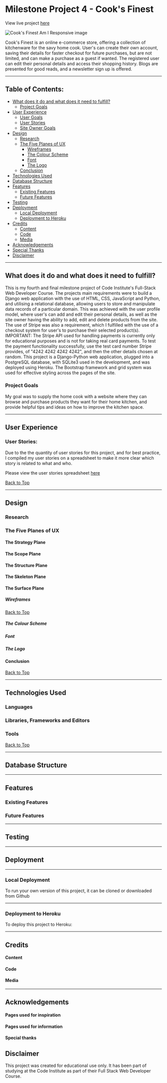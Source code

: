 # Milestone Project 4 - Cook's Finest
View live project <a href=“#”>here</a>

![Cook's Finest Am I Responsive image]()

Cook's Finest is an online e-commerce store, offering a collection of kitchenware for the savy home cook. User's can create their own account, saving their details for faster checkout for future purchases, but are not limited, and can make a purchase as a guest if wanted. The registered user can edit their personal details and access their shopping history. Blogs are presented for good reads, and a newsletter sign up is offered.

***
## Table of Contents:
* [What does it do and what does it need to fulfill?](#what-does-it-do-and-what-does-it-need-to-fulfill)
   * [Project Goals](#project-goals)
* [User Experience](#user-experience)
   * [User Goals](#user-goals)
   * [User Stories](#user-stories)
   * [Site Owner Goals](#site-owner-goals)
* [Design](#design)
    * [Research](#research)
    * [The Five Planes of UX](#the-five-planes-of-ux)
        * [Wireframes](#wireframes)
        * [The Colour Scheme](#the-colour-scheme)
        * [Font](#font)
        * [The Logo](#the-logo)
    * [Conclusion](#conclusion)
* [Technologies Used](#technologies-used)
* [Database Structure](#database-structure)
* [Features](#features)
   * [ Existing Features](#existing-features)
   * [Future Features](#future-features)
* [Testing](#testing)
* [Deployment](#deployment)
    * [Local Deployment](#local-deployment)
    * [Deployment to Heroku](#deployment-to-heroku)
* [Credits](#credits)
    * [Content](#content)
    * [Code](#code)
    * [Media](#media)
* [Acknowledgements](#acknowledgements)
* [Special Thanks](#special-thanks)
* [Disclaimer](#disclaimer)

***

## **What does it do and what does it need to fulfill?**

This is my fourth and final milestone project of Code Institute's Full-Stack Web Developer Course. The projects main requirements were to build a Django web application with the use of HTML, CSS, JavaScript and Python, and utilising a relational database, allowing users to store and manipulate data records of a particular domain. This was achieved with the user profile model, where user's can add and edit their personal details, as well as the site owner having the ability to add, edit and delete products from the site.
The use of Stripe was also a requirement, which I fulfilled with the use of a checkout system for user's to purchase their selected product(s).
IMPORTANT: The Stripe API used for handling payments is currently only for educational purposes and is not for taking real card payments. To test the payment functionality successfully, use the test card number Stripe provides, of "4242 4242 4242 4242", and then the other details chosen at random. 
This project is a Django-Python web application, plugged into a PostgreSQL database, with SQLite3 used in the development, and was deployed using Heroku. The Bootstrap framework and grid system was used for effective styling across the pages of the site.

### **Project Goals**

My goal was to supply the home cook with a website where they can browse and purchase products they want for their home kitchen, and provide helpful tips and ideas on how to improve the kitchen space.

***

## **User Experience**

### User Stories:

Due to the the quantity of user stories for this project, and for best practice, I compiled my user stories on a spreadsheet to make it more clear which story is related to what and who.

Please view the user stories spreadsheet [here]()

[Back to Top](#table-of-contents)

***

## **Design**

### Research

### The Five Planes of UX

#### The Strategy Plane

#### The Scope Plane

#### The Structure Plane

#### The Skeleton Plane

#### The Surface Plane

##### Wireframes

[Back to Top](#table-of-contents)

##### The Colour Scheme

##### Font

##### The Logo

#### Conclusion

[Back to Top](#table-of-contents)

***

## **Technologies Used**

### Languages

### Libraries, Frameworks and Editors

### Tools

[Back to Top](#table-of-contents)

***

## **Database Structure**

***

## **Features**

### Existing Features

### Future Features

***

## Testing

***

## **Deployment**

***

### Local Deployment

To run your own version of this project, it can be cloned or downloaded from Github

***

### Deployment to Heroku

To deploy this project to Heroku:

***

## **Credits**

#### Content

#### Code

#### Media

***

## **Acknowledgements**

#### Pages used for inspiration

#### Pages used for information

#### Special thanks

## **Disclaimer**

This project was created for educational use only. It has been part of studying at the Code Institute as part of their Full Stack Web Developer Course.